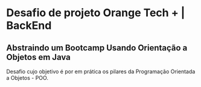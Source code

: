 # Desafio de projeto Orange Tech + | BackEnd
## Abstraindo um Bootcamp Usando Orientação a Objetos em Java

Desafio cujo objetivo é por em prática os pilares da Programação Orientada a Objetos - POO.